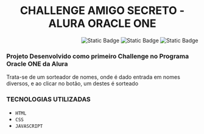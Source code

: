 <h1 align="center">CHALLENGE AMIGO SECRETO - ALURA ORACLE ONE</h1>
<p align="right">
<img alt="Static Badge" src="https://img.shields.io/badge/Oracle-ONE-orange?style=flat-square">
<img alt="Static Badge" src="https://img.shields.io/badge/Challenge-ALURA-blue?style=flat-square">
<img alt="Static Badge" src="https://img.shields.io/badge/Status-FINALIZADO-green?style=flat-square">
</p>
<h3>Projeto Desenvolvido como primeiro Challenge no Programa Oracle ONE da Alura</h3>
<p>Trata-se de um sorteador de nomes, onde é dado entrada em nomes diversos, e ao clicar no botão, um destes é sorteado</p>

<h3>TECNOLOGIAS UTILIZADAS</h3>

- ``HTML``
- ``CSS``
- ``JAVASCRIPT``

